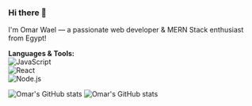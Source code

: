 ### Hi there 👋
I'm Omar Wael — a passionate web developer & MERN Stack enthusiast from Egypt!

**Languages & Tools:**  
![JavaScript](https://img.shields.io/badge/-JavaScript-black?style=flat-square&logo=javascript)  
![React](https://img.shields.io/badge/-React-blue?style=flat-square&logo=react)  
![Node.js](https://img.shields.io/badge/-Node.js-green?style=flat-square&logo=node.js)

![Omar's GitHub stats](https://github-readme-stats.vercel.app/api?username=OmarWael22&show_icons=true&theme=tokyonight)
![Omar's GitHub stats](https://github-readme-stats.vercel.app/api?username=OmarWael22&show_icons=true&theme=tokyonight)
